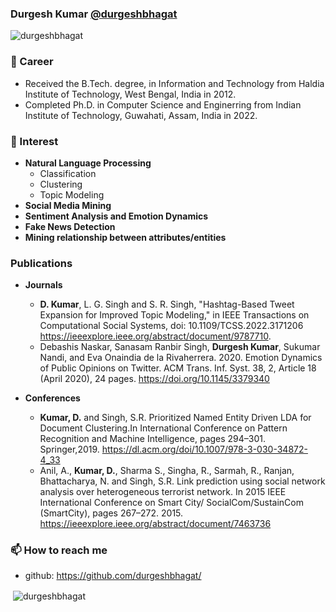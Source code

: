 ### Durgesh Kumar [@durgeshbhagat](https://github.com/durgeshbhagat/)
<p align="left"> <img src="https://komarev.com/ghpvc/?username=hoya012" alt="durgeshbhagat" /> </p>

### 🔭 Career
- Received the B.Tech. degree, in Information and Technology from Haldia Institute of Technology, West Bengal, India in 2012.
- Completed Ph.D. in Computer Science and Enginerring from Indian Institute of Technology, Guwahati, Assam, India in 2022.

### 🌱 Interest
- **Natural Language Processing**
    - Classification
    - Clustering
    - Topic Modeling
- **Social Media Mining**
- **Sentiment Analysis and Emotion Dynamics**
- **Fake News Detection**
- **Mining relationship between attributes/entities**

###  Publications
- **Journals**
    - **D. Kumar**, L. G. Singh and S. R. Singh, "Hashtag-Based Tweet Expansion for Improved Topic Modeling," in IEEE Transactions on Computational Social Systems, doi: 10.1109/TCSS.2022.3171206 https://ieeexplore.ieee.org/abstract/document/9787710.
    - Debashis Naskar, Sanasam Ranbir Singh, **Durgesh Kumar**, Sukumar Nandi, and Eva Onaindia de la Rivaherrera. 2020. Emotion Dynamics of Public Opinions on Twitter. ACM Trans. Inf. Syst. 38, 2, Article 18 (April 2020), 24 pages. https://doi.org/10.1145/3379340
    
- **Conferences**
    - **Kumar, D.** and Singh, S.R. Prioritized Named Entity Driven LDA for Document Clustering.In International Conference on
Pattern Recognition and Machine Intelligence, pages 294–301. Springer,2019. https://dl.acm.org/doi/10.1007/978-3-030-34872-4_33 
    - Anil, A., **Kumar, D.**, Sharma S., Singha, R., Sarmah, R., Ranjan, Bhattacharya, N. and Singh, S.R. Link prediction using
social network analysis over heterogeneous terrorist network. In 2015 IEEE International Conference on Smart City/
SocialCom/SustainCom (SmartCity), pages 267–272. 2015. https://ieeexplore.ieee.org/abstract/document/7463736
    

### 📫 How to reach me
- github: https://github.com/durgeshbhagat/

<p>&nbsp;<img align="center" src="https://github-readme-stats.vercel.app/api?username=durgeshbhagat&show_icons=true" alt="durgeshbhagat" /></p>



<!--
### Hi there 👋

**durgeshbhagat/durgeshbhagat** is a ✨ _special_ ✨ repository because its `README.md` (this file) appears on your GitHub profile.

Here are some ideas to get you started:

- 🔭 I’m currently working on ...
- 🌱 I’m currently learning ...
- 👯 I’m looking to collaborate on ...
- 🤔 I’m looking for help with ...
- 💬 Ask me about ...
- 📫 How to reach me: ...
- 😄 Pronouns: ...
- ⚡ Fun fact: ...
-->
